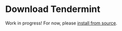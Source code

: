 # Download Tendermint

Work in progress! For now, please [install from source](/docs/guides/install).


